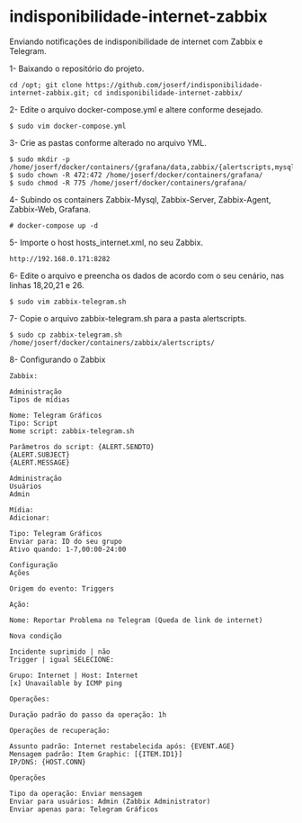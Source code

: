# indisponibilidade-internet-zabbix
Enviando notificações de indisponibilidade de internet com Zabbix e Telegram. 

1- Baixando o repositório do projeto.

    cd /opt; git clone https://github.com/joserf/indisponibilidade-internet-zabbix.git; cd indisponibilidade-internet-zabbix/ 

2- Edite o arquivo docker-compose.yml e altere conforme desejado.

    $ sudo vim docker-compose.yml
    
3- Crie as pastas conforme alterado no arquivo YML.

    $ sudo mkdir -p /home/joserf/docker/containers/{grafana/data,zabbix/{alertscripts,mysql/data,scripts}}
    $ sudo chown -R 472:472 /home/joserf/docker/containers/grafana/ 
    $ sudo chmod -R 775 /home/joserf/docker/containers/grafana/
    
4- Subindo os containers Zabbix-Mysql, Zabbix-Server, Zabbix-Agent, Zabbix-Web, Grafana.

    # docker-compose up -d
    
5- Importe o host hosts_internet.xml, no seu Zabbix.

    http://192.168.0.171:8282

6- Edite o arquivo e preencha os dados de acordo com o seu cenário, nas linhas 18,20,21 e 26. 

    $ sudo vim zabbix-telegram.sh

7- Copie o arquivo zabbix-telegram.sh para a pasta alertscripts. 

    $ sudo cp zabbix-telegram.sh /home/joserf/docker/containers/zabbix/alertscripts/

8- Configurando o Zabbix

    Zabbix:

    Administração
    Tipos de mídias

    Nome: Telegram Gráficos
    Tipo: Script
    Nome script: zabbix-telegram.sh

    Parâmetros do script: {ALERT.SENDTO}
    {ALERT.SUBJECT}
    {ALERT.MESSAGE}

    Administração
    Usuários
    Admin

    Mídia:
    Adicionar:

    Tipo: Telegram Gráficos
    Enviar para: ID do seu grupo
    Ativo quando: 1-7,00:00-24:00

    Configuração
    Ações

    Origem do evento: Triggers

    Ação:

    Nome: Reportar Problema no Telegram (Queda de link de internet)

    Nova condição 

    Incidente suprimido | não
    Trigger | igual SELECIONE:

    Grupo: Internet | Host: Internet
    [x] Unavailable by ICMP ping 

    Operações:

    Duração padrão do passo da operação: 1h

    Operações de recuperação:

    Assunto padrão: Internet restabelecida após: {EVENT.AGE}
    Mensagem padrão: Item Graphic: [{ITEM.ID1}]
    IP/DNS: {HOST.CONN}

    Operações

    Tipo da operação: Enviar mensagem
    Enviar para usuários: Admin (Zabbix Administrator)
    Enviar apenas para: Telegram Gráficos
